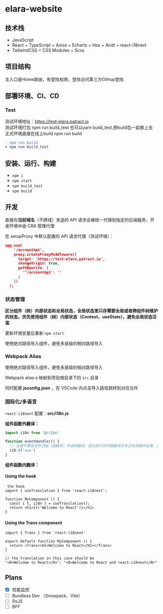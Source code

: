 # elara-website

## 技术栈

- JavaScript
- React + TypeScript + Axios + Echarts + Hox + Andt + react-i18next
- TailwindCSS + CSS Modules + Scss


## 项目结构
主入口是Home路由，有登陆权限，登陆访问第三方Githup登陆

## 部署环境、CI、CD

### Test
测试环境地址：<a href="https://test-elara.patract.io">https://test-elara.patract.io</a></br>
测试环境打包 npm run build_test  也可以yarn build_test,把build包一起推上去
正式环境直接在线上build npm run build

```diff
- npm run build
+ npm run build_test
```

## 安装、运行、构建

- `npm i`
- `npm start`
- `npm build_test`
- `npm build`

## 开发


直接向**当前域名**（不跨域）发送的 API 请求会被统一代理到指定的后端服务，开发环境中由 CRA 管理代理

在 setupProxy 中默认配置的 API 请求代理（测试环境）：

```json
app.use(
    '/accountApi',
    proxy.createProxyMiddleware({
      target: 'https://test-elara.patract.io',
      changeOrigin: true,
      pathRewrite: {
        '^/accountApi': ''
      }
    })
  );
```

### 状态管理

**区分组件（树）内部状态和全局状态，全局状态里只存需要全局或者跨组件树维护的状态，优先使用组件（树）内部状态（Context、useState），避免全局状态泛滥**


更新环境变量后重新 `npm start`

使用绝对路径导入组件，避免多层级的相对路径导入

### Webpack Alias

使用绝对路径导入组件，避免多层级的相对路径导入

Webpack alias `@` 映射到项目根目录下的 `src` 目录

同时配置 **jsconfig.json** ，在 VSCode 内点击导入路径跳转到对应文件


### 国际化/多语言

`react-i18next` 配置：**src/i18n.js**

**组件函数外翻译：**

```js
import i18n from '@/i18n'

function eventHandler() {
  // 注意不要在文件顶级（函数外）中调用翻译，因为执行的时候翻译文件正在网络中加载，此时调用翻译结果是空字符串
  i18.t('xxx')
}
```

**组件函数内翻译：**

#### Using the hook

```react
 the hook
import { useTranslation } from 'react-i18next';

function MyComponent () {
  const { t, i18n } = useTranslation();
  return <h1>{t('Welcome to React')}</h1>
}
```

#### Using the Trans component

```react
import { Trans } from 'react-i18next'

export default function MyComponent () {
  return <Trans><H1>Welcome to React</H1></Trans>
}

// the translation in this case should be
"<0>Welcome to React</0>": "<0>Welcome to React and react-i18next</0>"
```

## Plans

- [X] 性能监控
- [ ] Bundless Dev （Snowpack、Vite）
- [ ] RxJS
- [ ] BFF